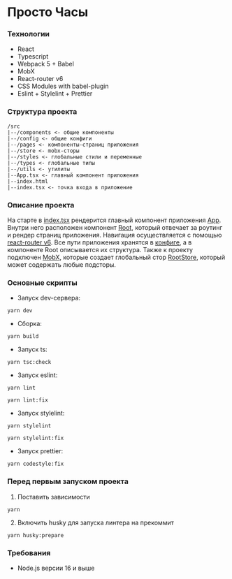 # Просто Часы

### Технологии

- React
- Typescript
- Webpack 5 + Babel
- MobX
- React-router v6
- CSS Modules with babel-plugin
- Eslint + Stylelint + Prettier

### Структура проекта

```
/src
|--/components <- общие компоненты
|--/config <- общие конфиги
|--/pages <- компоненты-страниц приложения
|--/store <- mobx-сторы
|--/styles <- глобальные стили и переменные
|--/types <- глобальные типы
|--/utils <- утилиты
|--App.tsx <- главный компонент приложения
|--index.html
|--index.tsx <- точка входа в приложение
```

### Описание проекта

На старте в [index.tsx](src/index.tsx) рендерится главный компонент приложения [App](src/App.tsx). Внутри него расположен компонент [Root](src/pages/Root/Root.tsx), который отвечает за роутинг и рендер страниц приложения. Навигация осуществляется с помощью [react-router v6](https://reactrouter.com/docs/en/v6/getting-started/tutorial). Все пути приложения хранятся в [конфиге](src/config/routes.ts), а в компоненте Root описывается их структура. Также к проекту подключен [MobX](https://mobx.js.org/), которые создает глобальный стор [RootStore](src/store/RootStore.ts), который может содержать любые подсторы.

### Основные скрипты

- Запуск dev-сервера:

```
yarn dev
```

- Сборка:

```
yarn build
```

- Запуск ts:

```
yarn tsc:check
```

- Запуск eslint:

```
yarn lint
```

```
yarn lint:fix
```

- Запуск stylelint:

```
yarn stylelint
```

```
yarn stylelint:fix
```

- Запуск prettier:

```
yarn codestyle:fix
```

### Перед первым запуском проекта

1. Поставить зависимости

```
yarn
```

2. Включить husky для запуска линтера на прекоммит

```
yarn husky:prepare
```

### Требования

- Node.js версии 16 и выше
